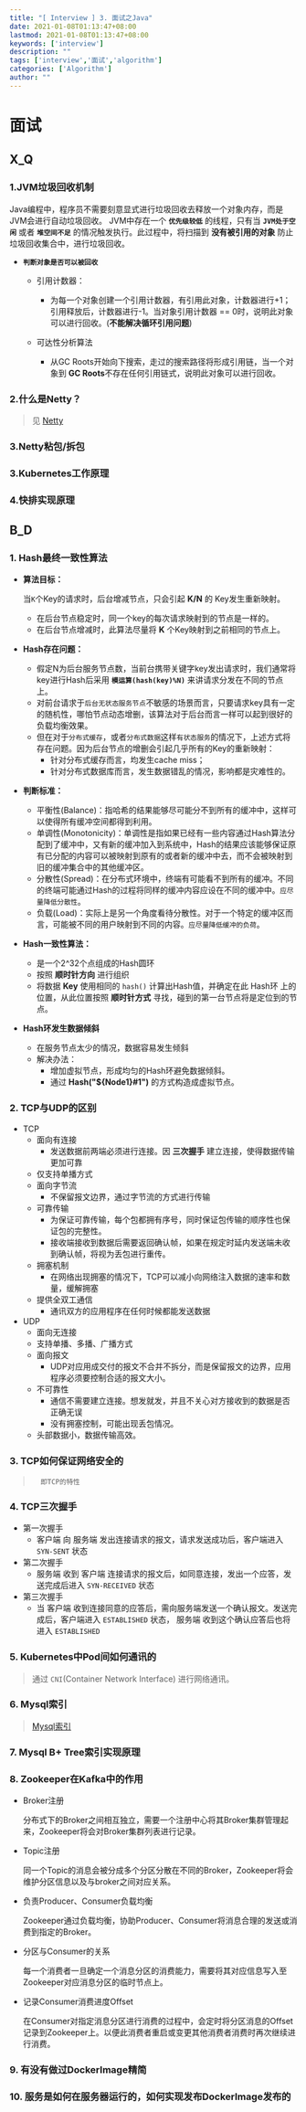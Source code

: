 ```yaml
---
title: "[ Interview ] 3. 面试之Java"
date: 2021-01-08T01:13:47+08:00
lastmod: 2021-01-08T01:13:47+08:00
keywords: ['interview']
description: ""
tags: ['interview','面试','algorithm']
categories: ['Algorithm']
author: ""
---
```

# 面试

## X_Q

### 1.JVM垃圾回收机制

Java编程中，程序员不需要刻意显式进行垃圾回收去释放一个对象内存，而是JVM会进行自动垃圾回收。
JVM中存在一个 **`优先级较低`** 的线程，只有当 **`JVM处于空闲`** 或者 **`堆空间不足`** 的情况触发执行。此过程中，将扫描到 **没有被引用的对象** 防止垃圾回收集合中，进行垃圾回收。

+ **`判断对象是否可以被回收`**
  + 引用计数器：

    + 为每一个对象创建一个引用计数器，有引用此对象，计数器进行+1；引用释放后，计数器进行-1。当对象引用计数器 == 0时，说明此对象可以进行回收。(**不能解决循环引用问题**)
  + 可达性分析算法

    + 从GC Roots开始向下搜索，走过的搜索路径将形成引用链，当一个对象到 **GC Roots**不存在任何引用链式，说明此对象可以进行回收。

### 2.什么是Netty？

> 见 [Netty](/post/middleware/netty/6_1_netty)

### 3.Netty粘包/拆包

### 3.Kubernetes工作原理

### 4.快排实现原理


## B_D

### 1. Hash最终一致性算法

+ **算法目标：**
    
    当`K`个Key的请求时，后台增减节点，只会引起 **K/N** 的 Key发生重新映射。
    - 在后台节点稳定时，同一个key的每次请求映射到的节点是一样的。
    - 在后台节点增减时，此算法尽量将 **K** 个Key映射到之前相同的节点上。
+ **Hash存在问题：**
  - 假定N为后台服务节点数，当前台携带关键字key发出请求时，我们通常将key进行Hash后采用 **`模运算(hash(key)%N)`** 来讲请求分发在不同的节点上。
  - 对前台请求于`后台无状态服务节点`不敏感的场景而言，只要请求key具有一定的随机性，哪怕节点动态增删，该算法对于后台而言一样可以起到很好的负载均衡效果。
  - 但在对于`分布式缓存`，或者`分布式数据`这样`有状态服务`的情况下，上述方式将存在问题。因为后台节点的增删会引起几乎所有的Key的重新映射：
    - 针对分布式缓存而言，均发生cache miss；
    - 针对分布式数据库而言，发生数据错乱的情况，影响都是灾难性的。
+ **判断标准：**
    - 平衡性(Balance)：指哈希的结果能够尽可能分不到所有的缓冲中，这样可以使得所有缓冲空间都得到利用。
    - 单调性(Monotonicity)：单调性是指如果已经有一些内容通过Hash算法分配到了缓冲中，又有新的缓冲加入到系统中，Hash的结果应该能够保证原有已分配的内容可以被映射到原有的或者新的缓冲中去，而不会被映射到旧的缓冲集合中的其他缓冲区。
    - 分散性(Spread)：在分布式环境中，终端有可能看不到所有的缓冲。不同的终端可能通过Hash的过程将同样的缓冲内容应设在不同的缓冲中。`应尽量降低分散性`。
    - 负载(Load)：实际上是另一个角度看待分散性。对于一个特定的缓冲区而言，可能被不同的用户映射到不同的内容。`应尽量降低缓冲的负荷`。
+ **Hash一致性算法：**
    - 是一个2^32个点组成的Hash圆环
    - 按照 **顺时针方向** 进行组织
    - 将数据 **Key** 使用相同的 `hash()` 计算出Hash值，并确定在此 Hash环 上的位置，从此位置按照 **顺时针方式** 寻找，碰到的第一台节点将是定位到的节点。
+ **Hash环发生数据倾斜**
  + 在服务节点太少的情况，数据容易发生倾斜
  + 解决办法：
    + 增加虚拟节点，形成均匀的Hash环避免数据倾斜。
    + 通过 **Hash("${Node1}#1")** 的方式构造成虚拟节点。


### 2. TCP与UDP的区别
+ TCP
  + 面向有连接
    - 发送数据前两端必须进行连接。因 **三次握手** 建立连接，使得数据传输更加可靠
  - 仅支持单播方式
  - 面向字节流
    - 不保留报文边界，通过字节流的方式进行传输
  - 可靠传输
    - 为保证可靠传输，每个包都拥有序号，同时保证包传输的顺序性也保证包的完整性。
    - 接收端接收到数据后需要返回确认帧，如果在规定时延内发送端未收到确认帧，将视为丢包进行重传。
  - 拥塞机制
    - 在网络出现拥塞的情况下，TCP可以减小向网络注入数据的速率和数量，缓解拥塞
  - 提供全双工通信
    - 通讯双方的应用程序在任何时候都能发送数据
+ UDP
  + 面向无连接
  + 支持单播、多播、广播方式
  + 面向报文
    + UDP对应用成交付的报文不合并不拆分，而是保留报文的边界，应用程序必须要控制合适的报文大小。
  + 不可靠性
    + 通信不需要建立连接。想发就发，并且不关心对方接收到的数据是否正确无误
    + 没有拥塞控制，可能出现丢包情况。
  + 头部数据小，数据传输高效。
### 3. TCP如何保证网络安全的

> `  即TCP的特性`


### 4. TCP三次握手
+ 第一次握手
  + 客户端 向 服务端 发出连接请求的报文，请求发送成功后，客户端进入 `SYN-SENT` 状态
+ 第二次握手
  + 服务端 收到 客户端 连接请求的报文后，如同意连接，发出一个应答，发送完成后进入 `SYN-RECEIVED` 状态
+ 第三次握手
  + 当 客户端 收到连接同意的应答后，需向服务端发送一个确认报文。发送完成后，客户端进入 `ESTABLISHED` 状态， 服务端 收到这个确认应答后也将进入 `ESTABLISHED`
### 5. Kubernetes中Pod间如何通讯的

> 通过 `CNI`(Container Network Interface) 进行网络通讯。

### 6. Mysql索引

> [Mysql索引](/post/middleware/database/sql/mysql/2_2_sql_index)

### 7. Mysql B+ Tree索引实现原理

### 8. Zookeeper在Kafka中的作用

+ Broker注册

    分布式下的Broker之间相互独立，需要一个注册中心将其Broker集群管理起来，Zookeeper将会对Broker集群列表进行记录。
+ Topic注册

    同一个Topic的消息会被分成多个分区分散在不同的Broker，Zookeeper将会维护分区信息以及与broker之间对应关系。

+ 负责Producer、Consumer负载均衡
  
  Zookeeper通过负载均衡，协助Producer、Consumer将消息合理的发送或消费到指定的Broker。

+ 分区与Consumer的关系
  
    每一个消费者一旦确定一个消息分区的消费能力，需要将其对应信息写入至Zookeeper对应消息分区的临时节点上。

+ 记录Consumer消费进度Offset

    在Consumer对指定消息分区进行消费的过程中，会定时将分区消息的Offset记录到Zookeeper上。以便此消费者重启或变更其他消费者消费时再次继续进行消费。

### 9. 有没有做过DockerImage精简
### 10. 服务是如何在服务器运行的，如何实现发布DockerImage发布的
